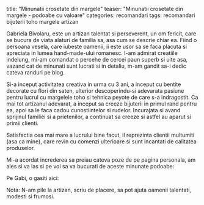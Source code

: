 title:  "Minunatii crosetate din margele"
teaser: "Minunatii crosetate din margele - podoabe cu valoare"
categories: recomandari
tags: recomandari bijuterii toho margele artizan

Gabriela Bivolaru, este un artizan talentat si perseverent, un om fericit, care se bucura de viata alaturi de familia sa, asa cum se descrie chiar ea.
Fiind o persoana vesela, care iubeste oamenii, ii este usor sa se faca placuta si apreciata in lumea hand-made-ului romanesc.
I-am admirat creatiile indelung, mi-am comandat o percehe de cercei paun superb si uite asa, vazand cat de minunati sunt lucrati si in detaliu, m-am gandit sa-i dedic cateva randuri pe blog.

Si-a inceput activitatea creativa in urma cu 3 ani, a inceput cu bentite decorate cu flori din saten, ulterior descoperindu-si adevarata pasiune pentru lucrul cu margelele toho si tehnica peyote de care s-a indragostit.
Ca mai tot artizanul adevarat, a inceput sa creeze bijuterii in primul rand pentru ea, apoi sa le faca cadou cunostiintelor si rudelor. Incurajata si avand sprijinul familiei si a prietenilor, a continuat sa creeze si astfel au aparut si primii clienti.

Satisfactia cea mai mare a lucrului bine facut, il reprezinta clientii multumiti (asa ca mine), care revin cu comenzi ulterioare si sunt incantati de calitatea produselor.

Mi-a acordat increderea sa preiau cateva poze de pe pagina personala, am ales si va las si pe voi sa va bucurati de aceste minunate podoabe:

Pe Gabi, o gasiti aici:

Nota: N-am pile la artizan, scriu de placere, sa pot ajuta oamenii talentati, modesti si frumosi.
